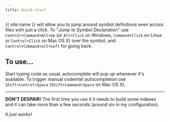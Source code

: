 ```yaml
---
title: Quick-start
---
```


{{ site.name }} will allow you to jump around symbol definitions even across
files with just a click. To "*Jump to Symbol Declaration*" use `Control+Command+Alt+Up`
(or `Alt+Click` on Windows, `Command+Click` on Linux or `Control+Click` on Mac OS X)
over the symbol, and `Control+Command+alt+Left` for going back.

## To use...

Start typing code as usual, autocomplete will pop up whenever it's available. To
trigger manual codeintel autocompletion use `Shift+Control+Space` (`Shift+Command+Space`
on Mac OS X).

---

**DON'T DESPAIR!** The first time you use it it needs to build some indexes and
it can take more than a few seconds (around six in my configuration).

*It just works!*
